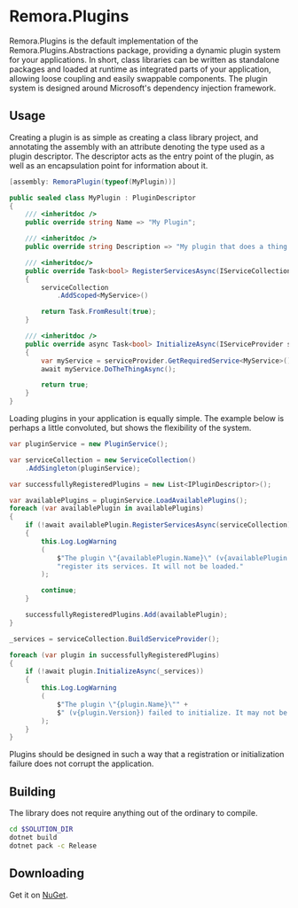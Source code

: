 Remora.Plugins
==============

Remora.Plugins is the default implementation of the Remora.Plugins.Abstractions package, providing a dynamic plugin
system for your applications. In short, class libraries can be written as standalone packages and loaded at runtime as 
integrated parts of your application, allowing loose coupling and easily swappable components. The plugin system is 
designed around Microsoft's dependency injection framework.

## Usage
Creating a plugin is as simple as creating a class library project, and annotating the assembly with an attribute 
denoting the type used as a plugin descriptor. The descriptor acts as the entry point of the plugin, as well as an 
encapsulation point for information about it.

```c#
[assembly: RemoraPlugin(typeof(MyPlugin))]

public sealed class MyPlugin : PluginDescriptor
{
    /// <inheritdoc />
    public override string Name => "My Plugin";

    /// <inheritdoc />
    public override string Description => "My plugin that does a thing.";

    /// <inheritdoc/>
    public override Task<bool> RegisterServicesAsync(IServiceCollection serviceCollection)
    {
        serviceCollection
            .AddScoped<MyService>()

        return Task.FromResult(true);
    }

    /// <inheritdoc />
    public override async Task<bool> InitializeAsync(IServiceProvider serviceProvider)
    {
        var myService = serviceProvider.GetRequiredService<MyService>();
        await myService.DoTheThingAsync();

        return true;
    }
}
```

Loading plugins in your application is equally simple. The example below is perhaps a little convoluted, but shows the 
flexibility of the system.

```c#
var pluginService = new PluginService();

var serviceCollection = new ServiceCollection()
    .AddSingleton(pluginService);

var successfullyRegisteredPlugins = new List<IPluginDescriptor>();

var availablePlugins = pluginService.LoadAvailablePlugins();
foreach (var availablePlugin in availablePlugins)
{
    if (!await availablePlugin.RegisterServicesAsync(serviceCollection))
    {
        this.Log.LogWarning
        (
            $"The plugin \"{availablePlugin.Name}\" (v{availablePlugin.Version}) failed to " +
            "register its services. It will not be loaded."
        );

        continue;
    }

    successfullyRegisteredPlugins.Add(availablePlugin);
}

_services = serviceCollection.BuildServiceProvider();

foreach (var plugin in successfullyRegisteredPlugins)
{
    if (!await plugin.InitializeAsync(_services))
    {
        this.Log.LogWarning
        (
            $"The plugin \"{plugin.Name}\"" +
            $" (v{plugin.Version}) failed to initialize. It may not be functional."
        );
    }
}
```

Plugins should be designed in such a way that a registration or initialization failure does not corrupt the application.

## Building
The library does not require anything out of the ordinary to compile.

```bash
cd $SOLUTION_DIR
dotnet build
dotnet pack -c Release
```

## Downloading
Get it on [NuGet][1].


[1]: https://www.nuget.org/packages/Remora.Plugins/

